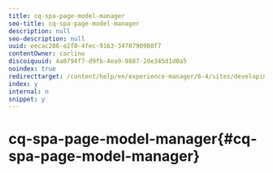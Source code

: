 ```yaml
---
title: cq-spa-page-model-manager
seo-title: cq-spa-page-model-manager
description: null
seo-description: null
uuid: eecac286-e2f0-4fec-9163-3470790980f7
contentOwner: carlino
discoiquuid: 4a0794f7-d9fb-4ea9-9887-2de345d1d0a5
noindex: true
redirecttarget: /content/help/en/experience-manager/6-4/sites/developing/using/reference-materials
index: y
internal: n
snippet: y
---
```


# cq-spa-page-model-manager{#cq-spa-page-model-manager}

